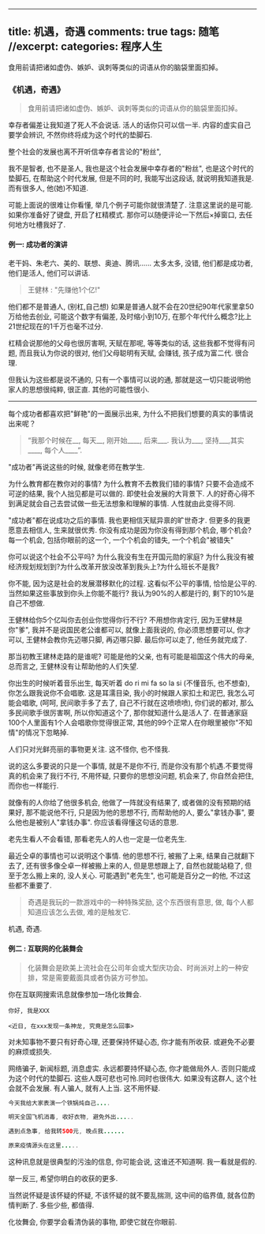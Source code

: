 
---
title: 机遇，奇遇
comments: true
tags: 随笔
//excerpt: 
categories: 程序人生
---

食用前请把诸如虚伪、嫉妒、讽刺等类似的词语从你的脑袋里面扣掉。

<!--more-->

### 《机遇，奇遇》

>食用前请把诸如虚伪、嫉妒、讽刺等类似的词语从你的脑袋里面扣掉。

幸存者偏差让我知道了死人不会说话. 活人的话你只可以信一半. 内容的虚实自己要学会辨识, 不然你终将成为这个时代的垫脚石.

整个社会的发展也离不开听信幸存者言论的"粉丝", 

我不是智者, 也不是圣人, 我也是这个社会发展中幸存者的"粉丝", 也是这个时代的垫脚石, 在帮助这个时代发展, 但是不同的时, 我能写出这段话, 就说明我知道我是.而有很多人, 他(她)不知道.

可能上面说的很难让你看懂, 举几个例子可能你就很清楚了. 注意这里说的是可能. 如果你准备好了键盘, 开启了杠精模式. 那你可以随便评论一下然后×掉窗口, 去任何地方吐槽我好了.

#### 例一:  成功者的演讲
老干妈、朱老六、美的、联想、奥迪、腾讯...... 太多太多, 没错, 他们都是成功者, 他们是活人, 他们可以讲话. 

>王健林 : "先赚他1个亿!"

他们都不是普通人, (别杠,自己想) 如果是普通人就不会在20世纪90年代家里拿50万给他去创业, 可能这个数字有偏差, 及时缩小到10万, 在那个年代什么概念?比上21世纪现在的1千万也毫不过分.

杠精会说那他的父母也很厉害啊, 天赋在那呢, 等等类似的话, 这些我都不觉得有问题, 而且我认为你说的很对, 他们父母聪明有天赋, 会赚钱,  孩子成为富二代. 很合理.

但我认为这些都是说不通的, 只有一个事情可以说的通, 那就是这一切只能说明他家人的思想很纯粹, 很正直. 其他的可能性很小.

---

每个成功者都喜欢把"鲜艳"的一面展示出来, 为什么不把我们想要的真实的事情说出来呢？

>“我那个时候在__, 每天__, 刚开始____, 后来___. 我认为___, 坚持___,其实____, 每个人____”.

"成功者"再说这些的时候, 就像老师在教学生.

为什么教育都在教你对的事情? 为什么教育不去教我们错的事情? 只要不会造成不可逆的结果, 我个人拙见都是可以做的. 即使社会发展的大背景下. 人的好奇心得不到满足就会自己去尝试做一些无法想象和理解的事情. 人性就由此变得不同. 

"成功者"都在说成功之后的事情. 我也更相信天赋异禀的旷世奇才. 但更多的我更愿意去相信人, 生来就很优秀. 你没有成功是因为你没有得到那个机会, 哪个机会? 每一个机会, 包括你眼前的这一个, 一个个机会的错失, 一个个机会"被错失"

你可以说这个社会不公平吗? 为什么我没有生在开国元勋的家庭? 为什么我没有被经济规划规划到?为什么改革开放没改革到我头上?为什么班长不是我?

你不能, 因为这是社会的发展潜移默化的过程. 这看似不公平的事情, 恰恰是公平的. 当然如果这些事放到你头上你能不能行? 我认为90%的人都是行的, 剩下的10%是自己不想做.

王健林给你5个亿叫你去创业你觉得你行不行? 不用想你肯定行, 因为王健林是你"爹", 我并不是说国民老公谁都可以, 就像上面我说的, 你必须思想要可以, 你才可以, 王健林会教你先迈哪只脚, 再迈哪只脚. 最后你可以走了, 他任务就完成了. 

那当初教王建林走路的是谁呢? 可能是他的父亲, 也有可能是祖国这个伟大的母亲, 总而言之, 王健林没有让帮助他的人们失望.

你出生的时候听着音乐出生, 每天听着 do ri mi fa so la si (不懂音乐, 也不想查), 你怎么跟我说你不会唱歌. 这是耳濡目染, 我小的时候跟人家扣土和泥巴, 我怎么可能会唱歌, (呵呵, 民间歌手多了去了, 自己不行就在这喷喷喷), 你们说的都对, 那么多民间歌手很厉害啊, 所以你知道这个了, 那你就知道什么是活人了. 在普通家庭100个人里面有1个人会唱歌你觉得很正常, 其他的99个正常人在你眼里被你"不知情"的情况下忽略掉.

人们只对光鲜亮丽的事物更关注. 这不怪你, 也不怪我.

说的这么多要说的只是一个事情, 就是不是你不行, 而是你没有那个机遇.不要觉得真的机会来了我行不行, 不用怀疑, 只要你的思想没问题, 机会来了, 你自然会把住, 而你也一样能行. 

就像有的人你给了他很多机会, 他做了一阵就没有结果了, 或者做的没有预期的结果好, 那不能说他不行, 只是因为他的思想不行, 而帮助他的人, 要么"拿钱办事", 要么他也是被别人"拿钱办事". 你应该看得懂这句话的意思.

老先生看人不会看错, 那看老先人的人也一定是一位老先生.

最近仝卓的事情也可以说明这个事情. 他的思想不行, 被搬了上来, 结果自己就翻下去了, 还有很多像仝卓一样被搬上来的人, 但是思想跟上了, 自然也就能站稳了, 但至于怎么搬上来的, 没人关心. 可能遇到"老先生", 也可能是百分之一的他, 不过这些都不重要了.

>奇遇是我玩的一款游戏中的一种特殊奖励, 这个东西很有意思, 做, 每个人都知道应该怎么去做, 难的是触发它.

机遇, 奇遇.


#### 例二 : 互联网的化装舞会

>化装舞会是欧美上流社会在公司年会或大型庆功会、时尚派对上的一种安排，常是需要戴面具或者伪装方可参加。

你在互联网搜索讯息就像参加一场化妆舞会. 


``你好, 我是XXX``

``<近日, 在xxx发现一条神龙, 究竟是怎么回事>``


对未知事物不要只有好奇心理, 还要保持怀疑心态, 你才能有所收获. 或避免不必要的麻烦或损失.

网络骗子, 新闻标题, 消息虚实. 永远都要持怀疑心态, 你才能做局外人. 否则只能成为这个时代的垫脚石. 这些人既可悲也可怜.同时也很伟大. 如果没有这群人, 这个社会就不会发展. 有人骗人, 就有人上当. 这不用怀疑.

```java
今天我给大家表演一个铁锅炖自己....

明天全国飞机消毒, 收好衣物, 避免外出.....

遇到点急事, 给我转500元, 晚点我......

原来疫情源头在这里.....
```


这种讯息就是很典型的污浊的信息, 你可能会说, 这谁还不知道啊. 我一看就是假的.

举一反三, 希望你明白的收获的更多.

当然说怀疑是该怀疑的怀疑, 不该怀疑的就不要乱揣测, 这中间的临界值, 就各位酌情判断了. 多些少些, 都值得.

化妆舞会, 你要学会看清伪装的事物, 即使它就在你眼前.


